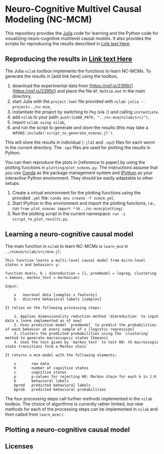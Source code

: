 # Neuro-Cognitive Multivel Causal Modeling (NC-MCM)

This repository provides the [Julia](https://julialang.org/) code for learning and the Python code for visualizing neuro-cognitive multilevel causal models. It also provides the scripts for reproducing the results described in [Link text Here](https://link-url-here.org).

## Reproducing the results in [Link text Here](https://link-url-here.org)

The Julia `nilab` toolbox implements the functions to learn NC-MCMs. To generate the results in [add link here] using the toolbox,

1. download the experimental data from [https://osf.io/2395t/](https://osf.io/2395t/) and place the file `WT_NoStim.mat` in the main directory,
2. start Julia with the `project.toml` file provided with `nilab`: `julia --project=../nc-mcm`,
3. instantiate the project by switching to `Pkg` (via `]`) and calling `instantiate`.
4. add `nilab` to your path: `push!(LOAD_PATH, "../nc-mcm/nilab/src/")`,
5. import `nilab`: `using nilab`,
6. and run the script to generate and store the results (this may take a while): `include('script_to_generate_ncmcms.jl')`.

This will store the results in individual (`.jld2` and `.npz`) files for each worm in the current directory. The `.npz` files are used for plotting the results in Python.

You can then reproduce the plots in [reference to paper] by using the plotting functions in `plotting/plot_ncmcms.py`. The instructions assume that you use [Conda](https://docs.conda.io/en/latest/) as the package management system and [IPython](https://ipython.org/) as your interactive Python environment. They should be easily adaptable to other setups.

1. Create a virtual environment for the plotting functions using the provided `.yml` file: `conda env create -f ncmcm.yml`.
2. Start IPython in this environment and import the plotting functions, i.e., run `from plot_ncmcms import *` in `../nc-mcm/plotting/`.
3. Run the plotting script in the current namespace: `run -i script_to_plot_results.py`.

## Learning a neuro-cognitive causal model

The main function in `nilab` to learn NC-MCMs is `learn_mcm` in `../ncmcm/nilab/src/mcm.jl`: 

```
This function learns a multi-level causal model from micro-level states x and behaviors y:

function mcm(x, b ; dimreduction = [], predmodel = logreg, clustering = kmeans, markov_test = markovian)

Input:

    x   neuronal data [samples x features]
    b   discrete behavioral labels [samples]

It relies on the following processing steps:

    1. Applies dimensionality reduction method `dimreduction` to input data x [none implemented as of now]
    2. Uses prediction model `predmodel` to predict the probabilities of each behavior at every sample of x [logistic regression]
    3. Clusters the predicted probabilities using the `clustering` method to generate macroscopcic states [kmeans]
    4. Uses the test given by `markov_test` to test H0: th macroscopic state transitions form a Markov chain

It returns a mcm model with the following elements:

    x       raw data
    K       number of cognitive states
    c       cognitive states
    p       p-values for rejecting H0: Markov chain for each k in 1:K
    b       behavioral labels
    bpred   predicted behavioral labels
    bprob   predicted behavioral probabilities
```

The four processing steps call further methods implemented in the `nilab` toolbox. The choice of algorithms is currently rather limited, but new methods for each of the processing steps can be implemented in `nilab` and then called from `learn_mcm()`.

## Plotting a neuro-cognitive causal model

## Licenses

